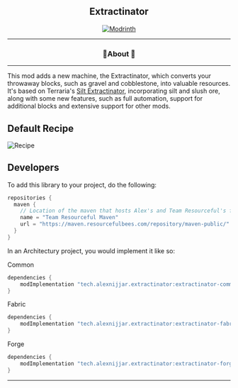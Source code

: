 <div align="center">

## Extractinator

[![Modrinth](https://cdn.jsdelivr.net/npm/@intergrav/devins-badges@3/assets/cozy/available/modrinth_vector.svg)](https://modrinth.com/mod/extractinator)
<hr>

### 📖About 📖

<hr>
</div>

This mod adds a new machine, the Extractinator, which converts your throwaway blocks, such as gravel and cobblestone,
into valuable resources. It's based on Terraria's [Silt Extractinator](https://terraria.fandom.com/wiki/Extractinator),
incorporating silt and slush ore, along with some
new features, such as full automation, support for additional blocks and extensive support for other mods.

## Default Recipe 

![Recipe](https://i.imgur.com/cx5XuCZ.png)

## Developers

To add this library to your project, do the following:

```groovy
repositories {
  maven {
    // Location of the maven that hosts Alex's and Team Resourceful's files.
    name = "Team Resourceful Maven"
    url = "https://maven.resourcefulbees.com/repository/maven-public/"
  }
}
```

In an Architectury project, you would implement it like so:

Common

```groovy
dependencies {
    modImplementation "tech.alexnijjar.extractinator:extractinator-common-$rootProject.minecraft_version:$rootProject.extractinator_version"
}
```

Fabric

```groovy
dependencies {
    modImplementation "tech.alexnijjar.extractinator:extractinator-fabric-$rootProject.minecraft_version:$rootProject.extractinator_version"
}
```

Forge

```groovy
dependencies {
    modImplementation "tech.alexnijjar.extractinator:extractinator-forge-$rootProject.minecraft_version:$rootProject.extractinator_version"
}
```

---

<div align="center">
</div>
